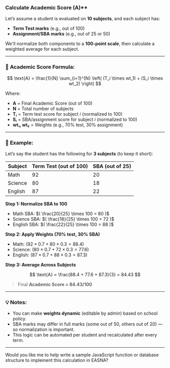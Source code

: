 
### Calculate Academic Score (A)**

Let’s assume a student is evaluated on **10 subjects**, and each subject has:
- **Term Test marks** (e.g., out of 100)
- **Assignment/SBA marks** (e.g., out of 25 or 50)

We'll normalize both components to a **100-point scale**, then calculate a weighted average for each subject.

---

### 🎯 **Academic Score Formula:**

$$
\text{A} = \frac{1}{N} \sum_{i=1}^{N} \left( (T_i \times wt_1) + (S_i \times wt_2) \right)
$$

Where:
- **A** = Final Academic Score (out of 100)
- **N** = Total number of subjects
- **Tᵢ** = Term test score for subject *i* (normalized to 100)
- **Sᵢ** = SBA/assignment score for subject *i* (normalized to 100)
- **wt₁, wt₂** = Weights (e.g., 70% test, 30% assignment)

---

### 📘 **Example:**

Let’s say the student has the following for **3 subjects** (to keep it short):

| Subject | Term Test (out of 100) | SBA (out of 25) |
|---------|------------------------|-----------------|
| Math    | 92                     | 20              |
| Science | 80                     | 18              |
| English | 87                     | 22              |

**Step 1: Normalize SBA to 100**
- Math SBA: $( \frac{20}{25} \times 100 = 80 )$
- Science SBA: $( \frac{18}{25} \times 100 = 72 )$
- English SBA: $( \frac{22}{25} \times 100 = 88 )$

**Step 2: Apply Weights (70% test, 30% SBA)**

- Math: $( 92 \times 0.7 + 80 \times 0.3 = 88.4 )$
- Science: $( 80 \times 0.7 + 72 \times 0.3 = 77.6 )$
- English: $( 87 \times 0.7 + 88 \times 0.3 = 87.3 )$

**Step 3: Average Across Subjects**

$$
\text{A} = \frac{88.4 + 77.6 + 87.3}{3} = 84.43
$$

> Final **Academic Score = 84.43/100**

---

### 💡 Notes:
- You can make **weights dynamic** (editable by admin) based on school policy.
- SBA marks may differ in full marks (some out of 50, others out of 20) — so normalization is important.
- This logic can be automated per student and recalculated after every term.

---

Would you like me to help write a sample JavaScript function or database structure to implement this calculation in EASNA?
